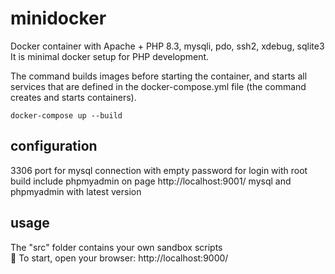 # minidocker
Docker container with Apache + PHP 8.3, mysqli, pdo, ssh2, xdebug, sqlite3
It is minimal docker setup for PHP development.

The command builds images before starting the container, and starts all services that are defined in the docker-compose.yml file (the command creates and starts containers).

```
docker-compose up --build
```

## configuration
3306 port for mysql connection with empty password for login with root 
build include phpmyadmin on page http://localhost:9001/
mysql and phpmyadmin with latest version

## usage
The "src" folder contains your own sandbox scripts  
🚀 To start, open your browser: http://localhost:9000/
 

